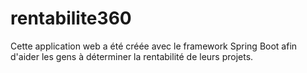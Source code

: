 # rentabilite360
Cette application web a été créée avec le framework Spring Boot afin d'aider les gens à déterminer la rentabilité de leurs projets. 
